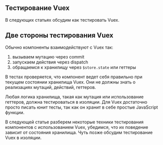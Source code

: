 ## Тестирование Vuex

В следующих статьях обсудим как тестировать Vuex. 

## Две стороны тестирования Vuex

Обычно компоненты взаимодействуют с Vuex так:

1. вызываем мутацию через commit
2. запускаем действия через dispatch
3. обращаемся к хранилищу через `$store.state` или геттеры

В тестах проверяется, что компонент ведет себя правильно при текущем состоянии хранилища Vuex. Они не должны знать о реализациях мутаций, действий, геттеров.

Любая логика хранилища, такая как мутация или использование геттеров, должна тестироваться в изоляции. Для Vuex достаточно просто писать юнит тесты, так как он хранит в себе простые JavaScript функции.

В следующей статье разберем некоторые техники тестирования компонентов с использованием Vuex, убедимся, что их поведение зависит от состояния хранилища. Чуть позже обсудим тестирование Vuex в изоляции.
